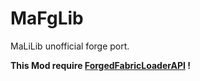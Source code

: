 # MaFgLib

MaLiLib unofficial forge port.

**This Mod require [ForgedFabricLoaderAPI](https://github.com/PortingLab/ForgedFabricLoaderAPI) !**

